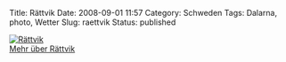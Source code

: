 Title: Rättvik
Date: 2008-09-01 11:57
Category: Schweden
Tags: Dalarna, photo, Wetter
Slug: raettvik
Status: published

[![Rättvik](/pic/rattvikkyrka_s.jpg "Rättvik")](/pic/rattvikkyrka_l.jpg)  
[Mehr über Rättvik](http://de.wikipedia.org/wiki/Rättvik)

